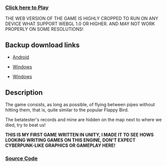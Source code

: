### [Click here to Play](https://wizzir.itch.io/ptok)
THE WEB VERSION OF THE GAME IS HIGHLY CROPPED TO RUN ON ANY DEVICE WHAT SUPPORT WEBGL 1.0 OR HIGHER. AND MAY NOT WORK PROPERLY ON SOME RESOLUTIONS!
## Backup download links
- [Android]()
* [Windows]()
+ [Windows]()
## Description
The game consists, as long as possible, of flying between pipes without hitting them, that is, quite similar to the popular Flappy Bird.

The betatester's records and mine are hidden on the map next to where we died, try to beat us!

**THIS IS MY FIRST GAME WRITTEN IN UNITY, I MADE IT TO SEE HOWS LOOKING WRITING GAMES ON THIS ENGINE, DON'T EXPECT CYBERPUNK-LIKE GRAPHICS OR GAMEPLAY HERE!**
### [Source Code](https://github.com/Wizzy-TV/ptok_src)
